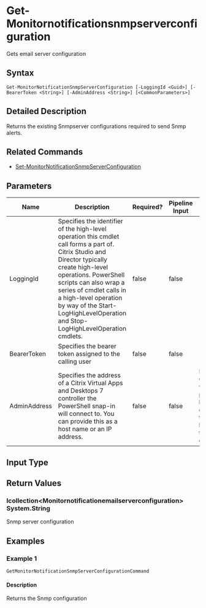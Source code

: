 ﻿
# Get-Monitornotificationsnmpserverconfiguration
Gets email server configuration
## Syntax
```
Get-MonitorNotificationSnmpServerConfiguration [-LoggingId <Guid>] [-BearerToken <String>] [-AdminAddress <String>] [<CommonParameters>]
```
## Detailed Description
Returns the existing Snmpserver configurations required to send Snmp alerts.


## Related Commands

* [Set-MonitorNotificationSnmpServerConfiguration](./Set-MonitorNotificationSnmpServerConfiguration/)
## Parameters
| Name   | Description | Required? | Pipeline Input | Default Value |
| --- | --- | --- | --- | --- |
| LoggingId | Specifies the identifier of the high-level operation this cmdlet call forms a part of. Citrix Studio and Director typically create high-level operations. PowerShell scripts can also wrap a series of cmdlet calls in a high-level operation by way of the Start-LogHighLevelOperation and Stop-LogHighLevelOperation cmdlets. | false | false |  |
| BearerToken | Specifies the bearer token assigned to the calling user | false | false |  |
| AdminAddress | Specifies the address of a Citrix Virtual Apps and Desktops 7 controller the PowerShell snap-in will connect to. You can provide this as a host name or an IP address. | false | false | Localhost. Once a value is provided by any cmdlet, this value becomes the default. |

## Input Type

### 

## Return Values

### Icollection&lt;Monitornotificationemailserverconfiguration&gt; System.String
Snmp server configuration
## Examples

### Example 1
```
GetMonitorNotificationSnmpServerConfigurationCommand
```
#### Description
Returns the Snmp configuration
